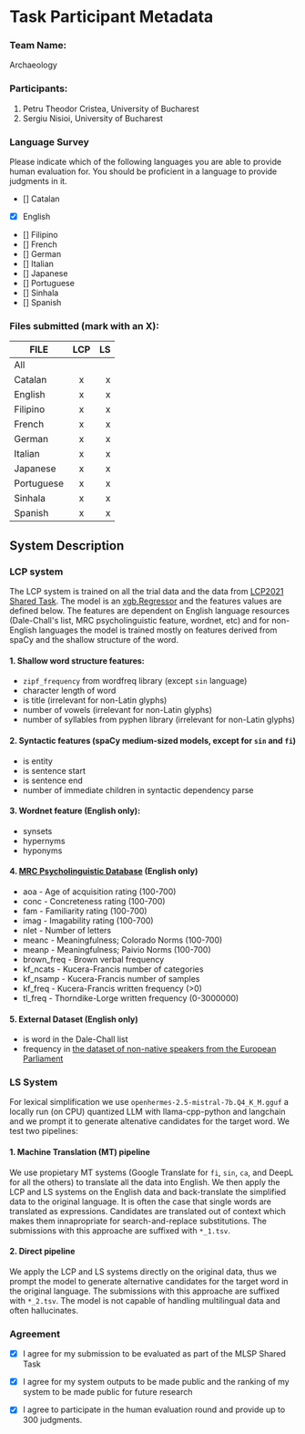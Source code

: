 # Task Participant Metadata

### Team Name: 

Archaeology

### Participants:

1. Petru Theodor Cristea, University of Bucharest
2. Sergiu Nisioi, University of Bucharest

### Language Survey

Please indicate which of the following languages you are able to provide human evaluation for. You should be proficient in a language to provide judgments in it.

 - [] Catalan
 - [x] English
 - [] Filipino
 - [] French
 - [] German
 - [] Italian
 - [] Japanese
 - [] Portuguese
 - [] Sinhala
 - [] Spanish

### Files submitted (mark with an X):

| FILE        | LCP  | LS  |
| ------------|:----:|----:|
| All         |      |     |
| Catalan     |   x   |  x   |
| English     |   x   |  x   |
| Filipino    |   x   |  x   |
| French      |   x   |  x   |
| German      |   x   |  x   |
| Italian     |   x   |  x   |
| Japanese    |   x   |  x   |
| Portuguese  |   x   |  x   |
| Sinhala     |   x   |  x   |
| Spanish     |   x   |  x   |

## System Description

### LCP system
The LCP system is trained on all the trial data and the data from [LCP2021 Shared Task](https://sites.google.com/view/lcpsharedtask2021). The model is an [xgb.Regressor](https://xgboost.readthedocs.io/en/stable/parameter.html) and the features values are defined below. The features are dependent on English language resources (Dale-Chall's list, MRC psycholinguistic feature, wordnet, etc) and for non-English languages the model is trained mostly on features derived from spaCy and the shallow structure of the word.


#### 1. Shallow word structure features:

- `zipf_frequency` from wordfreq library (except `sin` language)
- character length of word
- is title (irrelevant for non-Latin glyphs)
- number of vowels (irrelevant for non-Latin glyphs)
- number of syllables from pyphen library (irrelevant for non-Latin glyphs)


#### 2. Syntactic features (spaCy medium-sized models, except for `sin` and `fi`)

- is entity
- is sentence start
- is sentence end
- number of immediate children in syntactic dependency parse

#### 3. Wordnet feature (English only):

- synsets
- hypernyms
- hyponyms

#### 4. [MRC Psycholinguistic Database](https://websites.psychology.uwa.edu.au/school/MRCDatabase/uwa_mrc.htm) (English only)

- aoa - Age of acquisition rating (100-700)
- conc - Concreteness rating (100-700)
- fam - Familiarity rating (100-700)
- imag - Imagability rating (100-700)
- nlet - Number of letters
- meanc - Meaningfulness; Colorado Norms (100-700)
- meanp - Meaningfulness; Paivio Norms (100-700)
- brown_freq - Brown verbal frequency
- kf_ncats - Kucera-Francis number of categories
- kf_nsamp - Kucera-Francis number of samples
- kf_freq - Kucera-Francis written frequency (>0)
- tl_freq - Thorndike-Lorge written frequency (0-3000000)

#### 5. External Dataset (English only)
- is word in the Dale-Chall list
- frequency in [the dataset of non-native speakers from the European Parliament](https://aclanthology.org/L16-1664/)

### LS System
For lexical simplification we use `openhermes-2.5-mistral-7b.Q4_K_M.gguf` a locally run (on CPU) quantized LLM with llama-cpp-python and langchain and we prompt it to generate altenative candidates for the target word.
We test two pipelines:

#### 1. Machine Translation (MT) pipeline
We use propietary MT systems (Google Translate for `fi`, `sin`, `ca`, and DeepL for all the others) to translate all the data into English. We then apply the LCP and LS systems on the English data and back-translate the simplified data to the original language. It is often the case that single words are translated as expressions. Candidates are translated out of context which makes them innapropriate for search-and-replace substitutions.
The submissions with this approache are suffixed with `*_1.tsv`.

#### 2. Direct pipeline
We apply the LCP and LS systems directly on the original data, thus we prompt the model to generate alternative candidates for the target word in the original language. The submissions with this approache are suffixed with `*_2.tsv`.
The model is not capable of handling multilingual data and often hallucinates.


### Agreement

- [x] I agree for my submission to be evaluated as part of the MLSP Shared Task
- [x] I agree for my system outputs to be made public and the ranking of my system to be made public for future research
- [x] I agree to participate in the human evaluation round and provide up to 300 judgments.

